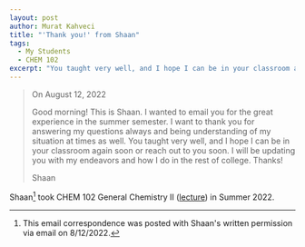 ```yaml
---
layout: post
author: Murat Kahveci
title: "'Thank you!' from Shaan"
tags: 
  - My Students
  - CHEM 102
excerpt: "You taught very well, and I hope I can be in your classroom again soon or reach out to you soon."
---
```


> On August 12, 2022
>
> Good morning! This is Shaan. I wanted to email you for the great experience in the summer semester. I want to thank you for answering my questions always and being understanding of my situation at times as well. You taught very well, and I hope I can be in your classroom again soon or reach out to you soon. I will be updating you with my endeavors and how I do in the rest of college. Thanks!
>
> Shaan


Shaan[^1] took CHEM 102 General Chemistry II ([lecture](/uvw)) in Summer 2022. 

[^1]: This email correspondence was posted with Shaan's written permission via email on 8/12/2022. 